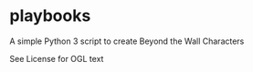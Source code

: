 # playbooks
A simple Python 3 script to create Beyond the Wall Characters 


See  License for OGL text
